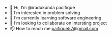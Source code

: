 - 👋 Hi, I’m @iradukunda pacifique
- 👀 I’m interested in problem solving
- 🌱 I’m currently learning software engineering
- 💞️ I’m looking to collaborate on intersting project
- 📫 How to reach me paifique57@gmail.com

<!---
iradukundapaci/iradukundapaci is a ✨ special ✨ repository because its `README.md` (this file) appears on your GitHub profile.
You can click the Preview link to take a look at your changes.
--->
